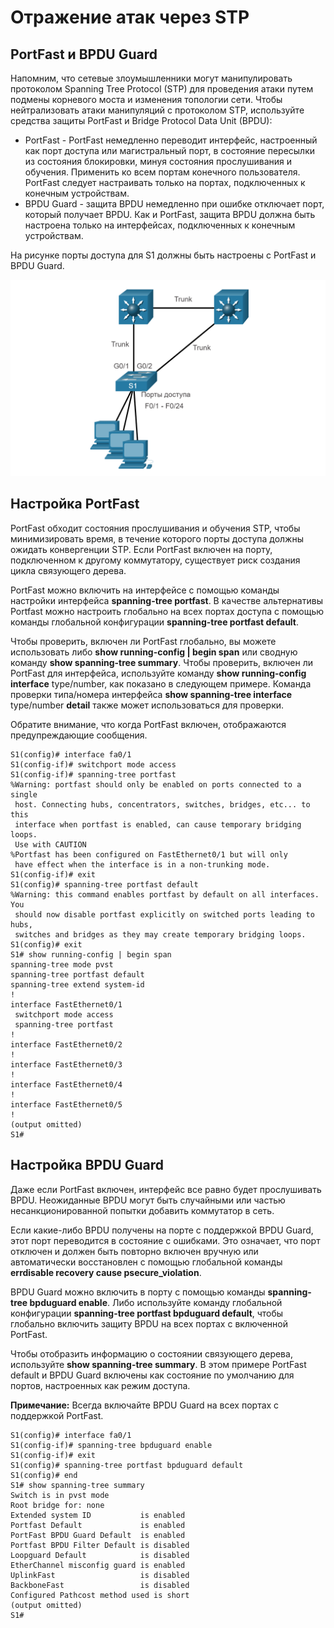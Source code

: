 # Отражение атак через STP

<!-- 11.5.1-->
## PortFast и BPDU Guard

Напомним, что сетевые злоумышленники могут манипулировать протоколом Spanning Tree Protocol (STP) для проведения атаки путем подмены корневого моста и изменения топологии сети. Чтобы нейтрализовать атаки манипуляций с протоколом STP, используйте средства защиты PortFast и Bridge Protocol Data Unit (BPDU):

- PortFast - PortFast немедленно переводит интерфейс, настроенный как порт доступа или магистральный порт, в состояние пересылки из состояния блокировки, минуя состояния прослушивания и обучения. Применить ко всем портам конечного пользователя. PortFast следует настраивать только на портах, подключенных к конечным устройствам.
- BPDU Guard - защита BPDU немедленно при ошибке отключает порт, который получает BPDU. Как и PortFast, защита BPDU должна быть настроена только на интерфейсах, подключенных к конечным устройствам.

На рисунке порты доступа для S1 должны быть настроены с PortFast и BPDU Guard.

![](./assets/11.5.1.png)

<!-- 11.5.2-->
## Настройка PortFast

PortFast обходит состояния прослушивания и обучения STP, чтобы минимизировать время, в течение которого порты доступа должны ожидать конвергенции STP. Если PortFast включен на порту, подключенном к другому коммутатору, существует риск создания цикла связующего дерева.

PortFast можно включить на интерфейсе с помощью команды настройки интерфейса **spanning-tree portfast**. В качестве альтернативы Portfast можно настроить глобально на всех портах доступа с помощью команды глобальной конфигурации **spanning-tree portfast default**.

Чтобы проверить, включен ли PortFast глобально, вы можете использовать либо **show running-config | begin span** или сводную команду **show spanning-tree summary**. Чтобы проверить, включен ли PortFast для интерфейса, используйте команду **show running-config interface** type/number, как показано в следующем примере. Команда проверки типа/номера интерфейса **show spanning-tree interface** type/number **detail** также может использоваться для проверки.

Обратите внимание, что когда PortFast включен, отображаются предупреждающие сообщения.

```
S1(config)# interface fa0/1
S1(config-if)# switchport mode access
S1(config-if)# spanning-tree portfast
%Warning: portfast should only be enabled on ports connected to a single
 host. Connecting hubs, concentrators, switches, bridges, etc... to this
 interface when portfast is enabled, can cause temporary bridging loops.
 Use with CAUTION
%Portfast has been configured on FastEthernet0/1 but will only
 have effect when the interface is in a non-trunking mode.
S1(config-if)# exit
S1(config)# spanning-tree portfast default
%Warning: this command enables portfast by default on all interfaces. You
 should now disable portfast explicitly on switched ports leading to hubs,
 switches and bridges as they may create temporary bridging loops.
S1(config)# exit
S1# show running-config | begin span
spanning-tree mode pvst
spanning-tree portfast default
spanning-tree extend system-id
!
interface FastEthernet0/1
 switchport mode access
 spanning-tree portfast
!
interface FastEthernet0/2
!
interface FastEthernet0/3
!
interface FastEthernet0/4
!
interface FastEthernet0/5
! 
(output omitted)
S1#
```

<!-- 11.5.3-->
## Настройка BPDU Guard

Даже если PortFast включен, интерфейс все равно будет прослушивать BPDU. Неожиданные BPDU могут быть случайными или частью несанкционированной попытки добавить коммутатор в сеть.

Если какие-либо BPDU получены на порте с поддержкой BPDU Guard, этот порт переводится в состояние с ошибками. Это означает, что порт отключен и должен быть повторно включен вручную или автоматически восстановлен с помощью глобальной команды **errdisable recovery cause psecure_violation**.

BPDU Guard можно включить в порту с помощью команды **spanning-tree bpduguard enable**. Либо используйте команду глобальной конфигурации **spanning-tree portfast bpduguard default**, чтобы глобально включить защиту BPDU на всех портах с включенной PortFast.

Чтобы отобразить информацию о состоянии связующего дерева, используйте **show spanning-tree summary**. В этом примере PortFast default и BPDU Guard включены как состояние по умолчанию для портов, настроенных как режим доступа.

**Примечание:** Всегда включайте BPDU Guard на всех портах с поддержкой PortFast.

```
S1(config)# interface fa0/1
S1(config-if)# spanning-tree bpduguard enable
S1(config-if)# exit
S1(config)# spanning-tree portfast bpduguard default
S1(config)# end
S1# show spanning-tree summary
Switch is in pvst mode
Root bridge for: none
Extended system ID           is enabled
Portfast Default             is enabled
PortFast BPDU Guard Default  is enabled
Portfast BPDU Filter Default is disabled
Loopguard Default            is disabled
EtherChannel misconfig guard is enabled
UplinkFast                   is disabled
BackboneFast                 is disabled
Configured Pathcost method used is short
(output omitted)
S1#
```